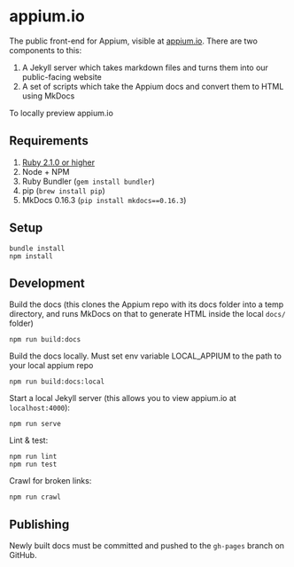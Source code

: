 appium.io
=========

The public front-end for Appium, visible at [appium.io](http://appium.io).
There are two components to this:

1. A Jekyll server which takes markdown files and turns them into our public-facing website
2. A set of scripts which take the Appium docs and convert them to HTML using MkDocs

To locally preview appium.io

## Requirements

1. [Ruby 2.1.0 or higher](https://www.ruby-lang.org/en/downloads/)
1. Node + NPM
1. Ruby Bundler (`gem install bundler`)
1. pip (`brew install pip`)
1. MkDocs 0.16.3 (`pip install mkdocs==0.16.3`)

## Setup

```
bundle install
npm install
```

## Development

Build the docs (this clones the Appium repo with its docs folder into a temp
directory, and runs MkDocs on that to generate HTML inside the local `docs/`
folder)

```
npm run build:docs
```

Build the docs locally. Must set env variable LOCAL_APPIUM to the path to your local appium repo

```
npm run build:docs:local
```

Start a local Jekyll server (this allows you to view appium.io at `localhost:4000`):

```
npm run serve
```

Lint & test:

```
npm run lint
npm run test
```

Crawl for broken links:

```
npm run crawl
```

## Publishing

Newly built docs must be committed and pushed to the `gh-pages` branch on GitHub.
